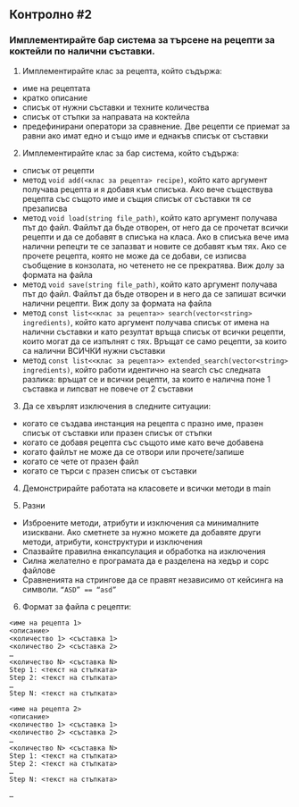 ## Контролно #2

### Имплементирайте бар система за търсене на рецепти за коктейли по налични съставки.

1. Имплементирайте клас за рецепта, който съдържа:
- име на рецептата
- кратко описание
- списък от нужни съставки и техните количества
- списък от стъпки за направата на коктейла
- предефинирани оператори за сравнение. Две рецепти се приемат за равни ако имат едно и също име и еднакъв списък от съставки

2. Имплементирайте клас за бар система, който съдържа:
- списък от рецепти
- метод `void add(<клас за рецепта> recipe)`, който като аргумент получава рецепта и я добавя към списъка. Ако вече съществува рецепта със същото име и същия списък от съставки тя се презаписва
- метод `void load(string file_path)`, който като аргумент получава път до файл. Файлът да бъде отворен, от него да се прочетат всички рецепти и да се добавят в списъка на класа. Ако в списъка вече има налични репецти те се запазват и новите се добавят към тях. Ако се прочете рецепта, която не може да се добави, се изписва съобщение в конзолата, но четенето не се прекратява. Виж долу за формата на файла
- метод `void save(string file_path)`, който като аргумент получава път до файл. Файлът да бъде отворен и в него да се запишат всички налични рецепти. Виж долу за формата на файла
- метод `const list<<клас за рецепта>> search(vector<string> ingredients)`, който като аргумент получава списък от имена на налични съставки и като резултат връща списък от всички рецепти, които могат да се изпълнят с тях. Връщат се само рецепти, за които са налични ВСИЧКИ нужни съставки
- метод `const list<<клас за рецепта>> extended_search(vector<string> ingredients)`, който работи идентично на search със следната разлика: връщат се и всички рецепти, за които е налична поне 1 съставка и липсват не повече от 2 съставки

3. Да се хвърлят изключения в следните ситуации:
- когато се създава инстанция на рецепта с празно име, празен списък от съставки или празен списък от стъпки
- когато се добавя рецепта със същото име като вече добавена
- когато файлът не може да се отвори или прочете/запише
- когато се чете от празен файл
- когато се търси с празен списък от съставки

4. Демонстрирайте работата на класовете и всички методи в main

5. Разни
- Изброените методи, атрибути и изключения са минималните изисквани. Ако сметнете за нужно можете да добавяте други методи, атрибути, конструктури и изключения
- Спазвайте правилна енкапсулация и обработка на изключения
- Силна желателно е програмата да е разделена на хедър и сорс файлове
- Сравненията на стрингове да се правят независимо от кейсинга на символи. `“ASD” == “asd”`

6. Формат за файла с рецепти:

```
<име на рецепта 1>
<описание>
<количество 1> <съставка 1>
<количество 2> <съставка 2>
…
<количество N> <съставка N>
Step 1: <текст на стъпката>
Step 2: <текст на стъпката>
…
Step N: <текст на стъпката>
```

```
<име на рецепта 2>
<описание>
<количество 1> <съставка 1>
<количество 2> <съставка 2>
…
<количество N> <съставка N>
Step 1: <текст на стъпката>
Step 2: <текст на стъпката>
…
Step N: <текст на стъпката>

…
```
